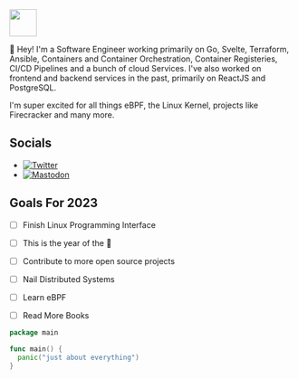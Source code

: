 <img src="https://camo.githubusercontent.com/c70f18274a81ee98dca1c116b68d5a35847b2e65/687474703a2f2f7374617469632e76656c76657463616368652e6f72672f70616765732f323031382f30362f31332f70617274792d676f706865722f64616e63696e672d676f706865722e676966" width="48px">

:wave: Hey! I'm a Software Engineer working primarily on Go, Svelte, Terraform, Ansible, Containers and Container Orchestration, Container Registeries, CI/CD Pipelines and a bunch of cloud Services. I've also worked on frontend and backend services in the past, primarily on ReactJS and PostgreSQL.

I'm super excited for all things eBPF, the Linux Kernel, projects like Firecracker and many more.

## Socials

- [![Twitter](https://img.shields.io/twitter/follow/_jsdp?style=social)](https://twitter.com/_jsdp)
- [![Mastodon](https://img.shields.io/mastodon/follow/109295563451920140?domain=https%3A%2F%2Fhachyderm.io&style=social)](https://img.shields.io/mastodon/follow/109295563451920140?domain=https%3A%2F%2Fhachyderm.io&style=social)

## Goals For 2023

- [ ] Finish Linux Programming Interface
- [ ] This is the year of the 🦀
- [ ] Contribute to more open source projects
- [ ] Nail Distributed Systems
- [ ] Learn eBPF
- [ ] Read More Books


```go
package main

func main() {
  panic("just about everything")
}
```
